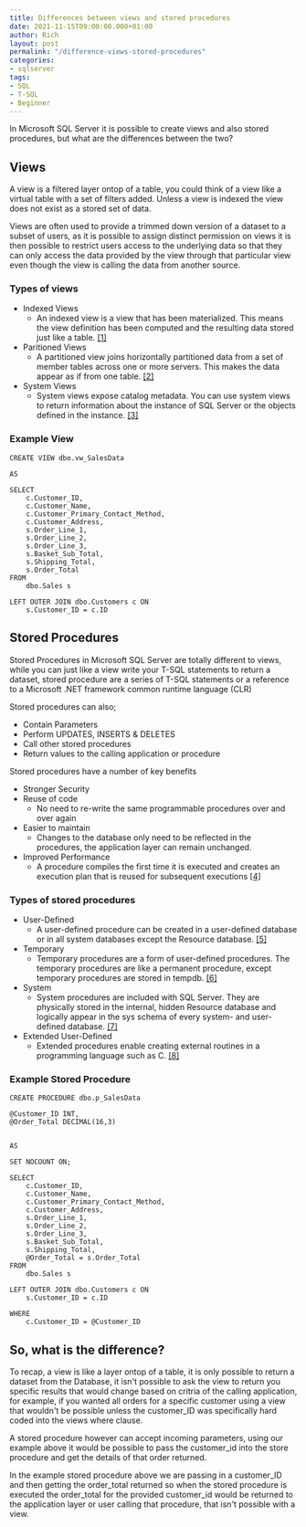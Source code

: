 ```yaml
---
title: Differences between views and stored procedures
date: 2021-11-15T09:00:00.000+01:00
author: Rich
layout: post
permalink: "/difference-views-stored-procedures"
categories:
- sqlserver
tags:
- SQL
- T-SQL
- Beginner
---
```


In Microsoft SQL Server it is possible to create views and also stored procedures, but what are the differences between the two?

<!--more-->

## Views 

A view is a filtered layer ontop of a table, you could think of a view like a virtual table with a set of filters added. Unless a view is indexed the view does not exist as a stored set of data. 

Views are often used to provide a trimmed down version of a dataset to a subset of users, as it is possible to assign distinct permission on views it is then possible to restrict users access to the underlying data so that they can only access the data provided by the view through that particular view even though the view is calling the data from another source. 

### Types of views

* Indexed Views
    - An indexed view is a view that has been materialized. This means the view definition has been computed and the resulting data stored just like a table. [[1]](https://docs.microsoft.com/en-us/sql/relational-databases/views/views?view=sql-server-ver15)
* Paritioned Views
    - A partitioned view joins horizontally partitioned data from a set of member tables across one or more servers. This makes the data appear as if from one table. [[2]](https://docs.microsoft.com/en-us/sql/relational-databases/views/views?view=sql-server-ver15)
* System Views
    - System views expose catalog metadata. You can use system views to return information about the instance of SQL Server or the objects defined in the instance. [[3]](https://docs.microsoft.com/en-us/sql/relational-databases/views/views?view=sql-server-ver15)

### Example View

```
CREATE VIEW dbo.vw_SalesData 

AS

SELECT
    c.Customer_ID,
    c.Customer_Name,
    c.Customer_Primary_Contact_Method,
    c.Customer_Address,
    s.Order_Line_1,
    s.Order_Line_2,
    s.Order_Line_3,
    s.Basket_Sub_Total,
    s.Shipping_Total,
    s.Order_Total
FROM
    dbo.Sales s

LEFT OUTER JOIN dbo.Customers c ON
    s.Customer_ID = c.ID
```

## Stored Procedures

Stored Procedures in Microsoft SQL Server are totally different to views, while you can just like a view write your T-SQL statements to return a dataset, stored procedure are a series of T-SQL statements or a reference to a Microsoft .NET framework common runtime language (CLR) 

Stored procedures can also;

* Contain Parameters
* Perform UPDATES, INSERTS & DELETES
* Call other stored procedures
* Return values to the calling application or procedure

Stored procedures have a number of key benefits 

* Stronger Security
* Reuse of code
    - No need to re-write the same programmable procedures over and over again
* Easier to maintain
    - Changes to the database only need to be reflected in the procedures, the application layer can remain unchanged.
* Improved Performance
    - A procedure compiles the first time it is executed and creates an execution plan that is reused for subsequent executions [[4]](https://docs.microsoft.com/en-us/sql/relational-databases/stored-procedures/stored-procedures-database-engine?view=sql-server-ver15)


### Types of stored procedures

* User-Defined
    - A user-defined procedure can be created in a user-defined database or in all system databases except the Resource database. [[5]](https://docs.microsoft.com/en-us/sql/relational-databases/stored-procedures/stored-procedures-database-engine?view=sql-server-ver15)
* Temporary
    - Temporary procedures are a form of user-defined procedures. The temporary procedures are like a permanent procedure, except temporary procedures are stored in tempdb. [[6]](https://docs.microsoft.com/en-us/sql/relational-databases/stored-procedures/stored-procedures-database-engine?view=sql-server-ver15)
* System
    - System procedures are included with SQL Server. They are physically stored in the internal, hidden Resource database and logically appear in the sys schema of every system- and user-defined database. [[7]](https://docs.microsoft.com/en-us/sql/relational-databases/stored-procedures/stored-procedures-database-engine?view=sql-server-ver15)
* Extended User-Defined
    - Extended procedures enable creating external routines in a programming language such as C. [[8]](https://docs.microsoft.com/en-us/sql/relational-databases/stored-procedures/stored-procedures-database-engine?view=sql-server-ver15)

### Example Stored Procedure

```
CREATE PROCEDURE dbo.p_SalesData 

@Customer_ID INT,
@Order_Total DECIMAL(16,3)


AS

SET NOCOUNT ON;

SELECT
    c.Customer_ID,
    c.Customer_Name,
    c.Customer_Primary_Contact_Method,
    c.Customer_Address,
    s.Order_Line_1,
    s.Order_Line_2,
    s.Order_Line_3,
    s.Basket_Sub_Total,
    s.Shipping_Total,
    @Order_Total = s.Order_Total
FROM
    dbo.Sales s

LEFT OUTER JOIN dbo.Customers c ON
    s.Customer_ID = c.ID

WHERE 
    c.Customer_ID = @Customer_ID

```

## So, what is the difference?

To recap, a view is like a layer ontop of a table, it is only possible to return a dataset from the Database, it isn't possible to ask the view to return you specific results that would change based on critria of the calling application, for example, if you wanted all orders for a specific customer using a view that wouldn't be possible unless the customer_ID was specifically hard coded into the views where clause. 

A stored procedure however can accept incoming parameters, using our example above it would be possible to pass the customer_id into the store procedure and get the details of that order returned. 

In the example stored procedure above we are passing in a customer_ID and then getting the order_total returned so when the stored procedure is executed the order_total for the provided customer_id would be returned to the application layer or user calling that procedure, that isn't possible with a view. 